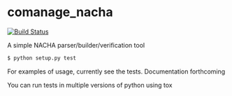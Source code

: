 # comanage_nacha 
[![Build Status](https://travis-ci.org/DisruptiveLabs/comanage_nacha.svg?branch=master)](https://travis-ci.org/DisruptiveLabs/comanage_nacha)

A simple NACHA parser/builder/verification tool

```bash
$ python setup.py test
```

For examples of usage, currently see the tests. Documentation forthcoming

You can run tests in multiple versions of python using tox